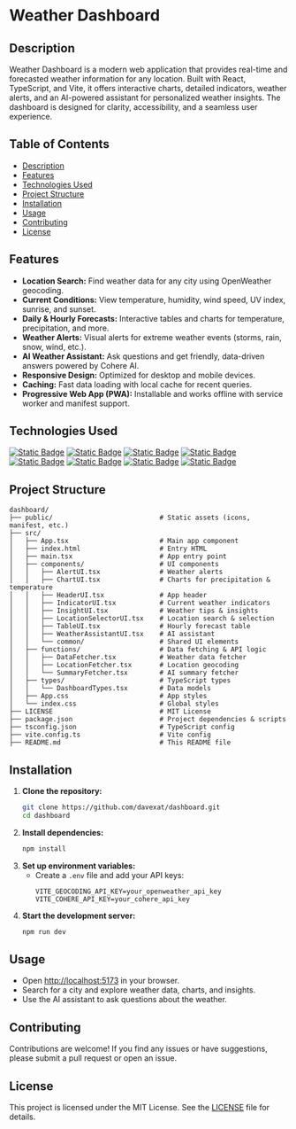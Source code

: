 # Weather Dashboard

## Description

Weather Dashboard is a modern web application that provides real-time and forecasted weather information for any location. Built with React, TypeScript, and Vite, it offers interactive charts, detailed indicators, weather alerts, and an AI-powered assistant for personalized weather insights. The dashboard is designed for clarity, accessibility, and a seamless user experience.

## Table of Contents

- [Description](#description)
- [Features](#features)
- [Technologies Used](#technologies-used)
- [Project Structure](#project-structure)
- [Installation](#installation)
- [Usage](#usage)
- [Contributing](#contributing)
- [License](#license)

## Features

- **Location Search:** Find weather data for any city using OpenWeather geocoding.
- **Current Conditions:** View temperature, humidity, wind speed, UV index, sunrise, and sunset.
- **Daily & Hourly Forecasts:** Interactive tables and charts for temperature, precipitation, and more.
- **Weather Alerts:** Visual alerts for extreme weather events (storms, rain, snow, wind, etc.).
- **AI Weather Assistant:** Ask questions and get friendly, data-driven answers powered by Cohere AI.
- **Responsive Design:** Optimized for desktop and mobile devices.
- **Caching:** Fast data loading with local cache for recent queries.
- **Progressive Web App (PWA):** Installable and works offline with service worker and manifest support.

## Technologies Used

<a href="https://react.dev/">![Static Badge](https://img.shields.io/badge/React-black?style=for-the-badge&logo=react&logoColor=white&labelColor=%2361DAFB)</a>
<a href="https://www.typescriptlang.org/">![Static Badge](https://img.shields.io/badge/TypeScript-black?style=for-the-badge&logo=typescript&logoColor=white&labelColor=%233178C6)</a>
<a href="https://vitejs.dev/">![Static Badge](https://img.shields.io/badge/Vite-black?style=for-the-badge&logo=vite&logoColor=white&labelColor=%23646CFF)</a>
<a href="https://mui.com/">![Static Badge](https://img.shields.io/badge/MUI-black?style=for-the-badge&logo=mui&logoColor=white&labelColor=%23007FFF)</a>
<a href="https://recharts.org/">![Static Badge](https://img.shields.io/badge/Recharts-FF7300?style=for-the-badge&logo=recharts&logoColor=white)</a>
<a href="https://cohere.com/">![Static Badge](https://img.shields.io/badge/Cohere%20AI-000000?style=for-the-badge&logo=cohere&logoColor=white)</a>
<a href="https://open-meteo.com/">![Static Badge](https://img.shields.io/badge/OpenMeteo-00BFFF?style=for-the-badge&logoColor=white)</a>
<a href="https://openweathermap.org/">![Static Badge](https://img.shields.io/badge/OpenWeatherMap-FA9E1B?style=for-the-badge&logo=openweathermap&logoColor=white)</a>

## Project Structure

```
dashboard/
├── public/                           # Static assets (icons, manifest, etc.)
├── src/
│   ├── App.tsx                       # Main app component
│   ├── index.html                    # Entry HTML
│   ├── main.tsx                      # App entry point
│   ├── components/                   # UI components
│   │   ├── AlertUI.tsx               # Weather alerts
│   │   ├── ChartUI.tsx               # Charts for precipitation & temperature
│   │   ├── HeaderUI.tsx              # App header
│   │   ├── IndicatorUI.tsx           # Current weather indicators
│   │   ├── InsightUI.tsx             # Weather tips & insights
│   │   ├── LocationSelectorUI.tsx    # Location search & selection
│   │   ├── TableUI.tsx               # Hourly forecast table
│   │   ├── WeatherAssistantUI.tsx    # AI assistant
│   │   └── common/                   # Shared UI elements
│   ├── functions/                    # Data fetching & API logic
│   │   ├── DataFetcher.tsx           # Weather data fetcher
│   │   ├── LocationFetcher.tsx       # Location geocoding
│   │   └── SummaryFetcher.tsx        # AI summary fetcher
│   ├── types/                        # TypeScript types
│   │   └── DashboardTypes.tsx        # Data models
│   ├── App.css                       # App styles
│   └── index.css                     # Global styles
├── LICENSE                           # MIT License
├── package.json                      # Project dependencies & scripts
├── tsconfig.json                     # TypeScript config
├── vite.config.ts                    # Vite config
├── README.md                         # This README file
```

## Installation

1. **Clone the repository:**
   ```sh
   git clone https://github.com/davexat/dashboard.git
   cd dashboard
   ```
2. **Install dependencies:**
   ```sh
   npm install
   ```
3. **Set up environment variables:**
   - Create a `.env` file and add your API keys:
     ```env
     VITE_GEOCODING_API_KEY=your_openweather_api_key
     VITE_COHERE_API_KEY=your_cohere_api_key
     ```
4. **Start the development server:**
   ```sh
   npm run dev
   ```

## Usage

- Open [http://localhost:5173](http://localhost:5173) in your browser.
- Search for a city and explore weather data, charts, and insights.
- Use the AI assistant to ask questions about the weather.

## Contributing

Contributions are welcome! If you find any issues or have suggestions, please submit a pull request or open an issue.

## License

This project is licensed under the MIT License. See the [LICENSE](LICENSE) file for details.
